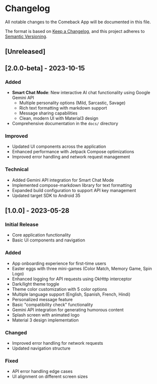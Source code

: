 # Changelog

All notable changes to the Comeback App will be documented in this file.

The format is based on [Keep a Changelog](https://keepachangelog.com/en/1.0.0/),
and this project adheres to [Semantic Versioning](https://semver.org/spec/v2.0.0.html).

## [Unreleased]

## [2.0.0-beta] - 2023-10-15

### Added
- **Smart Chat Mode**: New interactive AI chat functionality using Google Gemini API
  - Multiple personality options (Mild, Sarcastic, Savage)
  - Rich text formatting with markdown support
  - Message sharing capabilities
  - Clean, modern UI with Material3 design
- Comprehensive documentation in the `docs/` directory

### Improved
- Updated UI components across the application
- Enhanced performance with Jetpack Compose optimizations
- Improved error handling and network request management

### Technical
- Added Gemini API integration for Smart Chat Mode
- Implemented compose-markdown library for text formatting
- Expanded build configuration to support API key management
- Updated target SDK to Android 35

## [1.0.0] - 2023-05-28

### Initial Release
- Core application functionality
- Basic UI components and navigation

### Added
- App onboarding experience for first-time users
- Easter eggs with three mini-games (Color Match, Memory Game, Spin Logo)
- Enhanced logging for API requests using OkHttp interceptor
- Dark/light theme toggle
- Theme color customization with 5 color options
- Multiple language support (English, Spanish, French, Hindi)
- Personalized message feature
- Basic "compatibility check" functionality
- Gemini API integration for generating humorous content
- Splash screen with animated logo
- Material 3 design implementation

### Changed
- Improved error handling for network requests
- Updated navigation structure

### Fixed
- API error handling edge cases
- UI alignment on different screen sizes 